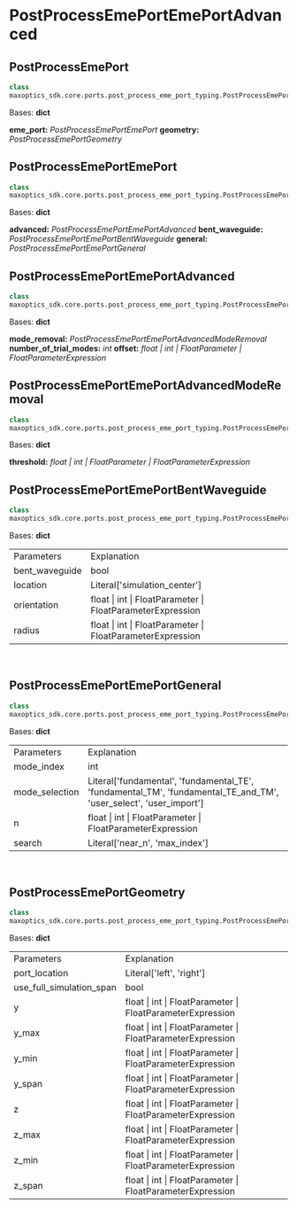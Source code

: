 # PostProcessEmePortEmePortAdvanced

## PostProcessEmePort
```py
class 
maxoptics_sdk.core.ports.post_process_eme_port_typing.PostProcessEmePort(*args, **kwargs)
```
Bases: **dict**

**eme_port:** *PostProcessEmePortEmePort*
**geometry:** *PostProcessEmePortGeometry*

## PostProcessEmePortEmePort
```py 
class 
maxoptics_sdk.core.ports.post_process_eme_port_typing.PostProcessEmePortEmePort(*args, **kwargs)
```
Bases: **dict**

**advanced:** *PostProcessEmePortEmePortAdvanced*
**bent_waveguide:** *PostProcessEmePortEmePortBentWaveguide*
**general:** *PostProcessEmePortEmePortGeneral*

## PostProcessEmePortEmePortAdvanced
```py
class 
maxoptics_sdk.core.ports.post_process_eme_port_typing.PostProcessEmePortEmePortAdvanced(*args, **kwargs)
```
Bases: **dict**

**mode_removal:** *PostProcessEmePortEmePortAdvancedModeRemoval*
**number_of_trial_modes:** *int*
**offset:** *float | int | FloatParameter | FloatParameterExpression*

## PostProcessEmePortEmePortAdvancedModeRemoval
```py
class 
maxoptics_sdk.core.ports.post_process_eme_port_typing.PostProcessEmePortEmePortAdvancedModeRemoval(*args, **kwargs)
```
Bases: **dict**

**threshold:** *float | int | FloatParameter | FloatParameterExpression*

## PostProcessEmePortEmePortBentWaveguide
```py
class 
maxoptics_sdk.core.ports.post_process_eme_port_typing.PostProcessEmePortEmePortBentWaveguide(*args, **kwargs)
```
Bases: **dict**

<table class="custom-table">
  <tr>
    <td class="typeface">Parameters</td>
    <td class="typeface">Explanation</td>
  </tr>

  <tr>
    <td>bent_waveguide</td>
    <td>bool</td>
  </tr>
  <tr>
    <td>location</td>
    <td>Literal['simulation_center']</td>
  </tr>
  <tr>
    <td>orientation</td>
    <td>float | int | FloatParameter | FloatParameterExpression</td>
  </tr>
  <tr>
    <td>radius</td>
    <td>float | int | FloatParameter | FloatParameterExpression</td>
  </tr>
</table>
<br/>

## PostProcessEmePortEmePortGeneral
```py
class 
maxoptics_sdk.core.ports.post_process_eme_port_typing.PostProcessEmePortEmePortGeneral(*args, **kwargs)
```
Bases: **dict**

<table class="custom-table">
  <tr>
    <td class="typeface">Parameters</td>
    <td class="typeface">Explanation</td>
  </tr>
  <tr>
    <td>mode_index</td>
    <td>int</td>
  </tr>
  <tr>
    <td>mode_selection</td>
    <td>Literal['fundamental', 'fundamental_TE', 'fundamental_TM', 'fundamental_TE_and_TM', 'user_select', 'user_import']</td>
  </tr>
  <tr>
    <td>n</td>
    <td>float | int | FloatParameter | FloatParameterExpression</td>
  </tr>
  <tr>
    <td>search</td>
    <td>Literal['near_n', 'max_index']</td>
  </tr>
</table>
<br/>

## PostProcessEmePortGeometry
``` py
class 
maxoptics_sdk.core.ports.post_process_eme_port_typing.PostProcessEmePortGeometry(*args, **kwargs)
```
Bases: **dict**

<table class="custom-table">
  <tr>
    <td class="typeface">Parameters</td>
    <td class="typeface">Explanation</td>
  </tr>
  
  <tr>
    <td>port_location</td>
    <td>Literal['left', 'right']</td>
  </tr>
  <tr>
    <td>use_full_simulation_span</td>
    <td>bool</td>
  </tr>
  <tr>
    <td>y</td>
    <td>float | int | FloatParameter | FloatParameterExpression</td>
  </tr>
  <tr>
    <td>y_max</td>
    <td>float | int | FloatParameter | FloatParameterExpression</td>
  </tr>
  <tr>
    <td>y_min</td>
    <td>float | int | FloatParameter | FloatParameterExpression</td>
  </tr>
  <tr>
    <td>y_span</td>
    <td>float | int | FloatParameter | FloatParameterExpression</td>
  </tr>
  <tr>
    <td>z</td>
    <td>float | int | FloatParameter | FloatParameterExpression</td>
  </tr>
  <tr>
    <td>z_max</td>
    <td>float | int | FloatParameter | FloatParameterExpression</td>
  </tr>
  <tr>
    <td>z_min</td>
    <td>float | int | FloatParameter | FloatParameterExpression</td>
  </tr>
  <tr>
    <td>z_span</td>
    <td>float | int | FloatParameter | FloatParameterExpression</td>
  </tr>
</table>